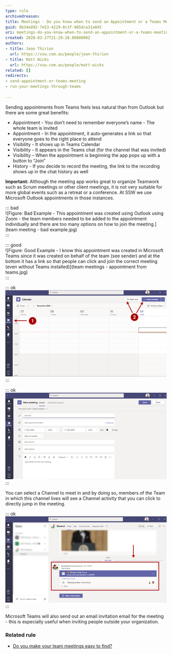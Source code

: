 ```yaml
---
type: rule
archivedreason: 
title: Meetings - Do you know when to send an Appointment or a Teams Meeting?
guid: 8b34e892-7e53-4229-8c3f-965dca31a845
uri: meetings-do-you-know-when-to-send-an-appointment-or-a-teams-meeting
created: 2020-03-27T21:29:28.0000000Z
authors:
- title: Jean Thirion
  url: https://ssw.com.au/people/jean-thirion
- title: Matt Wicks
  url: https://ssw.com.au/people/matt-wicks
related: []
redirects:
- send-appointment-or-teams-meeting
- run-your-meetings-through-teams

---
```


Sending appointments from Teams feels less natural than from Outlook but there are some great benefits:

* Appointment -  You don’t need to remember everyone’s name - The whole team is invited
* Appointment - In the appointment, it auto-generates a link so that everyone goes to the right place to attend
* Visibility - It shows up in Teams Calendar
* Visibility - It appears in the Teams chat (for the channel that was invited)
* Visibility – When the appointment is beginning the app pops up with a button to “Join”
* History - If you decide to record the meeting, the link to the recording shows up in the chat history as well







**Important:** Although the meeting app works great to organize Teamwork such as Scrum meetings or other client meetings, it is not very suitable for more global events such as a retreat or a conference. At SSW we use Microsoft Outlook appointments in those instances.



::: bad  
![Figure: Bad Example - This appointment was created using Outlook using Zoom - the team members needed to be added to the appointment individually and there are too many options on how to join the meeting.](team meeting - bad example.jpg)  
:::



::: good  
![Figure: Good Example - I know this appointment was created in Microsoft Teams since it was created on behalf of the team (see sender) and at the bottom it has a link so that people can click and join the correct meeting (even without Teams installed)](team meetings - appointment from teams.jpg)  
:::

<!--endintro-->

::: ok  
![How to make a Teams Meeting             To setup a Teams meeting, simply navigate to "Calendar" and then either "Meet Now" or "New Meeting".            Figure: Creating a new meeting](creating-new-meeting.jpg)  
:::

::: ok  
![Figure: Meeting options](meetings-options.jpg)  
:::

You can select a Channel to meet in and by doing so, members of the Team in which this channel lives will see a Channel activity that you can click to directly jump in the meeting.

::: ok  
![Figure: meeting channel activity](meeting-channel-activity.jpg)  
:::

Microsoft Teams will also send out an email invitation email for the meeting - this is especially useful when inviting people outside your organization.

### Related rule


* [Do you make your team meetings easy to find?](/do-you-make-your-team-meetings-easy-to-find)
